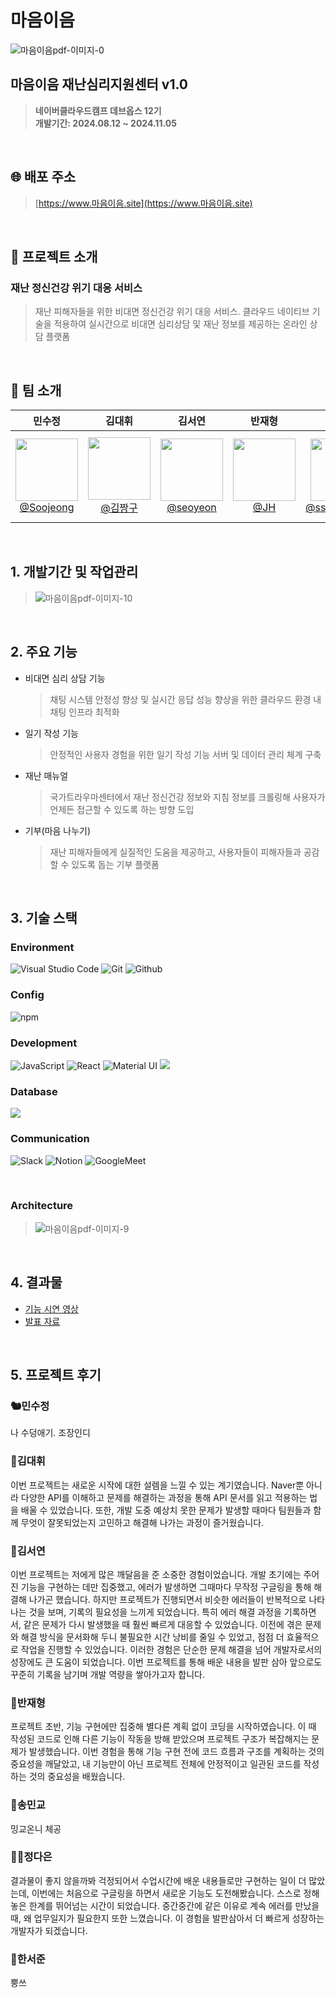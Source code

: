 # 마음이음

<!--
<div align="center">
<img src="https://github.com/user-attachments/assets/e5d13e16-83c6-4d91-82d1-2eda7f367b23"  width="200" height="200"/>

[![Hits](https://hits.seeyoufarm.com/api/count/incr/badge.svg?url=https%3A%2F%2Fgithub.com%2FBitCampFinal3%2FMUIU-Client%2F&count_bg=%23FFCA00&title_bg=%23555555&icon=&icon_color=%23E7E7E7&title=hits&edge_flat=false)](https://hits.seeyoufarm.com)
</div>
-->

![마음이음pdf-이미지-0](https://github.com/user-attachments/assets/64e7b1e1-59ff-46f9-ba4a-e9a015a1eee9)



## 마음이음 재난심리지원센터 v1.0
> **네이버클라우드캠프 데브옵스 12기 <br>
> 개발기간: 2024.08.12 ~ 2024.11.05**


<br>

## 🌐 배포 주소
> [https://www.마음이음.site](https://www.마음이음.site)

<br>

## 📖 프로젝트 소개
### 재난 정신건강 위기 대응 서비스
> 재난 피해자들을 위한 비대면 정신건강 위기 대응 서비스.
클라우드 네이티브 기술을 적용하여 실시간으로 비대면 심리상담 및 재난 정보를 제공하는 온라인 상담 플랫폼

<br>

## 👥 팀 소개

<div align="center">

| **민수정** | **김대휘** | **김서연** | **반재형** | **송민교** | **정다은** | **한서준** |
| :------: |  :------: | :------: | :------: |  :------: | :------: | :------: |
| [<img src="https://github.com/user-attachments/assets/d0672daf-dba8-4514-b365-693ec8b4bc38" height=100 width=100> <br/> @Soojeong](https://github.com/soojeongmin) | [<img src="https://github.com/user-attachments/assets/993db277-0915-4a51-b549-4530e100365f" height=100 width=100> <br/> @김짱구](https://github.com/kimdaehwi990731) | [<img src="https://github.com/user-attachments/assets/4b823ac1-9d6e-4174-a671-a78cd9833a38" height=100 width=100> <br/> @seoyeon](https://github.com/yeon0131) | [<img src="https://github.com/user-attachments/assets/ca1688b4-eff4-49ce-8c1f-a4880e0d4e77" height=100 width=100> <br/> @JH](https://github.com/Jaehyung-Dev) | [<img src="https://github.com/user-attachments/assets/49f93fb0-0081-4ce0-8930-d1e2add6cb33" height=100 width=100> <br/> @ssongmingyo](https://github.com/ssongmingyo) | [<img src="https://github.com/user-attachments/assets/03636abc-1d36-40e5-badf-49a1e85a4eff" height=100 width=100> <br/> @ChungDaeun](https://github.com/Chung-Daeun) | [<img src="https://github.com/user-attachments/assets/74aa04ad-0086-41b3-be86-312fef1e5054" height=100 width=100> <br/> @SeoJoon-Han](https://github.com/watashijxxnsuka) |

</div>

<br>

## 1. 개발기간 및 작업관리
> ![마음이음pdf-이미지-10](https://github.com/user-attachments/assets/ce2e182e-9a63-47da-b03b-abf55af79b77)

<br>

## 2. 주요 기능
   - 비대면 심리 상담 기능
     > 채팅 시스템 안정성 향상 및 실시간 응답 성능 향상을 위한 클라우드 환경 내 채팅 인프라 최적화
   - 일기 작성 기능
     > 안정적인 사용자 경험을 위한 일기 작성 기능 서버 및 데이터 관리 체계 구축
   - 재난 매뉴얼
     > 국가트라우마센터에서 재난 정신건강 정보와 지침 정보를 크롤링해 사용자가 언제든 접근할 수 있도록 하는 방향 도입
   - 기부(마음 나누기)
     > 재난 피해자들에게 실질적인 도움을 제공하고, 사용자들이 피해자들과 공감할 수 있도록 돕는 기부 플랫폼

<br>

## 3. 기술 스택
   ### Environment
   ![Visual Studio Code](https://img.shields.io/badge/Visual%20Studio%20Code-007ACC?style=for-the-badge&logo=Visual%20Studio%20Code&logoColor=white)
   ![Git](https://img.shields.io/badge/Git-F05032?style=for-the-badge&logo=Git&logoColor=white)
   ![Github](https://img.shields.io/badge/GitHub-181717?style=for-the-badge&logo=GitHub&logoColor=white)             

   ### Config
   ![npm](https://img.shields.io/badge/npm-CB3837?style=for-the-badge&logo=npm&logoColor=white)        

   ### Development
   ![JavaScript](https://img.shields.io/badge/JavaScript-F7DF1E?style=for-the-badge&logo=Javascript&logoColor=white)
   ![React](https://img.shields.io/badge/React-20232A?style=for-the-badge&logo=react&logoColor=61DAFB)
   ![Material UI](https://img.shields.io/badge/Material%20UI-007FFF?style=for-the-badge&logo=MUI&logoColor=white)   <img src="https://img.shields.io/badge/Java-007396?style=for-the-badge&logo=OpenJDK&logoColor=white"/>

   ### Database
   <img src="https://img.shields.io/badge/MySQL-4479A1?style=for-the-badge&logo=mysql&logoColor=white">

   ### Communication
   ![Slack](https://img.shields.io/badge/Slack-4A154B?style=for-the-badge&logo=Slack&logoColor=white)
   ![Notion](https://img.shields.io/badge/Notion-000000?style=for-the-badge&logo=Notion&logoColor=white)
   ![GoogleMeet](https://img.shields.io/badge/GoogleMeet-00897B?style=for-the-badge&logo=Google%20Meet&logoColor=white)

<br>

  ### Architecture
  > ![마음이음pdf-이미지-9](https://github.com/user-attachments/assets/124bf9d0-16ae-4f6a-abfc-6949ecb51bd8)


<br>

## 4. 결과물

- [기능 시연 영상](https://www.youtube.com/watch?v=xU87H4ZGnEY)
- [발표 자료](docs/마음이음%20발표자료.pdf)

<!--
## 4. 페이지별 기능

### [메인화면]
- 재난 및 심리지원 서비스의 목적과 주요 기능을 소개하는 페이지입니다.
 

| 메인화면 |
|----------|
|  <img width="2147" alt="메인" src="https://github.com/user-attachments/assets/934978ea-8cd7-4faf-9ac8-645e3f54b0d2"> |

<br>

### [회원가입]
- 사용자가 사이트의 다양한 심리 및 재난지원 서비스를 이용하기 위해 회원으로 가입할 수 있는 페이지입니다.
- 개인정보 보호와 편리한 가입 절차를 보장하여 누구나 쉽게 접근할 수 있도록 설계되었습니다.

| 회원가입 |
|----------|
| <img width="2147" alt="회원가입" src="https://github.com/user-attachments/assets/70d61da4-89bc-4473-a007-c31fe811d1a7"> |

<br>

### [로그인]
- 사용자가 기존 계정으로 로그인하여 개인화된 지원을 받을 수 있는 페이지입니다.
- 로그인 이후에는 사용자 맞춤형 심리상담, 일기 관리, 정보 조회 등의 기능을 이용할 수 있습니다.

| 로그인 |
|----------|
|  |

<br>

### [심리상담]
- 재난 피해자들이 심리적 지원을 받을 수 있도록 실시간 채팅 또는 예약 상담 기능을 제공하는 페이지입니다.
- 상담사는 사용자의 심리 상태를 파악하고 필요한 지원을 제공하여 회복을 돕습니다.

| 심리상담(상담자 계정일 때) |
|----------|
| |

<br>

### [나의 일기장]
- 사용자들이 자신의 감정과 심리 상태를 기록할 수 있는 일기 작성 공간입니다.
- 일기 기록을 통해 스스로 감정을 돌아보고 회복 과정을 모니터링할 수 있도록 지원합니다.

| 나의 일기장(상담자 계정일 때) |
|----------|
|  |

<br>

### [마음칼럼]
- 재난 후 심리적 안정과 회복을 도울 수 있는 칼럼과 정보성 글을 제공하는 페이지입니다.
- 전문가가 작성한 콘텐츠를 통해 건강한 마음을 유지하고 스스로를 돌보는 방법을 안내합니다.

| 마음칼럼 |
|----------|
|  |

<br>

### [재난 정신건강 메뉴얼]
- 재난 상황에서 필요한 정신건강 관리 방법과 위기 대처 요령을 제공하는 메뉴얼 페이지입니다.
- 국가트라우마센터의 권장 사항을 바탕으로 재난 피해자들이 언제든 참고할 수 있도록 구성되었습니다.

| 재난 정신건강 메뉴얼 |
|----------|
|   |

<br>

### [재난 안내]
- 사용자의 위치 정보를 기반으로 해당 지역에 맞는 재난 안내 메시지를 제공하는 페이지입니다.
- 현재 상황에 맞는 정보와 경고 메시지를 신속히 전달하여 안전한 대처를 돕습니다.

| 재난안내 |
|----------|
|  |

<br>

### [마음나누기]
- 재난 피해자들에게 기부할 수 있는 페이지로, 후원을 통해 피해자들이 심리적 및 실질적 지원을 받을 수 있도록 돕습니다.

| 마음나누기(상담자 계정일 때) |
|----------|
| <img width="2147" alt="마음나누기(기부)" src="https://github.com/user-attachments/assets/48d72803-8b79-4ef5-acf8-ae71f7b97488"> |



| 마음나누기(관리자 계정일 때) |
|----------|
|   |

<br>

### [병의원·대피소 정보]
- 사용자에게 가까운 병의원과 대피소 정보를 제공하는 페이지입니다.
- 응급 상황 발생 시 신속히 필요한 시설을 찾을 수 있도록 지도와 함께 상세 정보를 안내합니다.

| 병의원·대피소 정보 |
|----------|
|   |
-->

<br>

## 5. 프로젝트 후기
### 🐿️민수정
나 수덩애기. 조장인디

### 🦔김대휘
이번 프로젝트는 새로운 시작에 대한 설렘을 느낄 수 있는 계기였습니다. Naver뿐 아니라 다양한 API를 이해하고 문제를 해결하는 과정을 통해 API 문서를 읽고 적용하는 법을 배울 수 있었습니다. 또한, 개발 도중 예상치 못한 문제가 발생할 때마다 팀원들과 함께 무엇이 잘못되었는지 고민하고 해결해 나가는 과정이 즐거웠습니다.

### 🐹김서연
이번 프로젝트는 저에게 많은 깨달음을 준 소중한 경험이었습니다. 개발 초기에는 주어진 기능을 구현하는 데만 집중했고, 에러가 발생하면 그때마다 무작정 구글링을 통해 해결해 나가곤 했습니다. 하지만 프로젝트가 진행되면서 비슷한 에러들이 반복적으로 나타나는 것을 보며, 기록의 필요성을 느끼게 되었습니다.
특히 에러 해결 과정을 기록하면서, 같은 문제가 다시 발생했을 때 훨씬 빠르게 대응할 수 있었습니다. 이전에 겪은 문제와 해결 방식을 문서화해 두니 불필요한 시간 낭비를 줄일 수 있었고, 점점 더 효율적으로 작업을 진행할 수 있었습니다. 이러한 경험은 단순한 문제 해결을 넘어 개발자로서의 성장에도 큰 도움이 되었습니다.
이번 프로젝트를 통해 배운 내용을 발판 삼아 앞으로도 꾸준히 기록을 남기며 개발 역량을 쌓아가고자 합니다.

### 🐶반재형
프로젝트 초반, 기능 구현에만 집중해 별다른 계획 없이 코딩을 시작하였습니다. 이 때 작성된 코드로 인해 다른 기능이 작동을 방해 받았으며 프로젝트 구조가 복잡해지는 문제가 발생했습니다. 이번 경험을 통해 기능 구현 전에 코드 흐름과 구조를 계획하는 것의 중요성을 깨달았고, 내 기능만이 아닌 프로젝트 전체에 안정적이고 일관된 코드를 작성하는 것의 중요성을 배웠습니다.

### 🐰송민교
밍교온니 체공

### 🐯🦘정다은
결과물이 좋지 않을까봐 걱정되어서 수업시간에 배운 내용들로만 구현하는 일이 더 많았는데, 이번에는 처음으로 구글링을 하면서 새로운 기능도 도전해봤습니다. 스스로 정해놓은 한계를 뛰어넘는 시간이 되었습니다. 중간중간에 같은 이유로 계속 에러를 만났을 때, 왜 업무일지가 필요한지 또한 느꼈습니다. 이 경험을 발판삼아서 더 빠르게 성장하는 개발자가 되겠습니다.

### 💩한서준
뿡쓰
  

<!--
## 주요 기능
### 비대면 심리 상담 기능
- 채팅 시스템 안정성 향상 및 실시간 응답 성능 향상을 위한 클라우드 환경 내 채팅 인프라 최적화

### 일기 작성 기능
- 안정적인 사용자 경험을 위한 일기 작성 기능 서버 및 데이터 관리 체계 구축

### 재난 매뉴얼
- 국가트라우마센터에서 재난 정신건강 정보와 지침 정보를 크롤링해 사용자가 언제든 접근할 수 있도록 하는 방향 도입

## 기술 스택
### Environment
![Visual Studio Code](https://img.shields.io/badge/Visual%20Studio%20Code-007ACC?style=for-the-badge&logo=Visual%20Studio%20Code&logoColor=white)
![Git](https://img.shields.io/badge/Git-F05032?style=for-the-badge&logo=Git&logoColor=white)
![Github](https://img.shields.io/badge/GitHub-181717?style=for-the-badge&logo=GitHub&logoColor=white)             

### Config
![npm](https://img.shields.io/badge/npm-CB3837?style=for-the-badge&logo=npm&logoColor=white)        

### Development
![JavaScript](https://img.shields.io/badge/JavaScript-F7DF1E?style=for-the-badge&logo=Javascript&logoColor=white)
![React](https://img.shields.io/badge/React-20232A?style=for-the-badge&logo=react&logoColor=61DAFB)
![Material UI](https://img.shields.io/badge/Material%20UI-007FFF?style=for-the-badge&logo=MUI&logoColor=white)

### Communication
![Slack](https://img.shields.io/badge/Slack-4A154B?style=for-the-badge&logo=Slack&logoColor=white)
![Notion](https://img.shields.io/badge/Notion-000000?style=for-the-badge&logo=Notion&logoColor=white)
![GoogleMeet](https://img.shields.io/badge/GoogleMeet-00897B?style=for-the-badge&logo=Google%20Meet&logoColor=white)
-->

